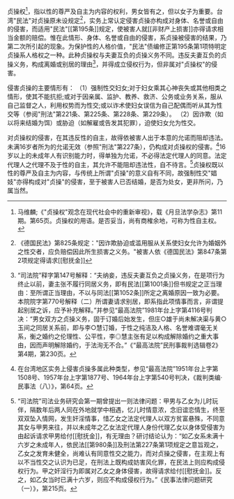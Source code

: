  贞操权[^1]，指以性的尊严及自主为内容的权利，男女皆有之，但以女子为重要。台湾"民法"对贞操原未设规定[^2]，实务上常认定侵害贞操亦构成对身体、名誉或自由的侵害，而适用"民法"[[第195条]]规定，使被害人就[[非财产上损害]]亦得请求相当金额的赔偿。惟在此情形、身体、名誉或自由的侵害，系贞操被侵害的结果，乃第二次所引起的现象。为保护性的人格价值，"民法"债编修正第195条第1项特明定贞操系人格权之一种。此种贞操权与夫妻互负的贞操义务不同。违反夫妻互负的贞操义务，构成离婚或别居的理由[^3]，并得成立侵权行为，但非属对"贞操权"的侵害。

侵害贞操的主要情形有：
（1）强制性交妇女;对于妇女乘其心神丧失或其他相类之情形，使其不能抗拒;或对于因亲属、监护、教养、救济、公务或业务关系，服从自己监督之人，利用权势而为性交;或以诈术使妇女误信为自己配偶而听从其为性交等（参阅"刑法"第221条、第225条、第228条、第229条）。
（2）因诈欺（如以将来结婚为饵）或胁迫（如解雇或告发其犯罪），迫使妇女允为性交。

对贞操权的侵害，在其违反性的自主，故得依被害人出于本意的允诺而阻却违法。未满16岁者所为的允诺无效（参照"刑法"第227条），仍构成对贞操权的侵害。[^4]16岁以上的未成年人有识别能力时，得单独为允诺，不必得法定代理人的同意。法定代理人之代理不及于性的自主，其允许不能阻却违法性，自不待言。[^5]贞操权既以性的尊严及自主为内容，与传统上所谓"贞操"的意义自有不同，故强制性交"娼妓"亦得构成对"贞操"的侵害，至于被害人已否结婚，是否为处女，更非所问，乃属当然。

[^1]:马维麟;《"贞操权"观念在现代社会中的重新审视》，载《月旦法学杂志》第11期。第65页。贞操权的用语。是否妥当，尚有商榷余地，可称为性自主权。
[^2]: 《德国民法》第825条规定："因诈欺胁迫或滥用服从关系使妇女允许为婚姻外之性交者，应负赔偿因此所生损害之义务。"被害人依《德国民法》第847条第2项规定得请求[[慰抚金]]
[^3]:  “司法院”释字第147号解释：“夫纳妾，违反夫妻互负之贞操义务，在是项行为终止以前，妻主张不履行同居义务，即有民法[[第1001条]]但书规定之正当理由：至所谓正当理由，不以与同法[[第1052条]]所定之离婚原因一致为必要。本院院字第770号解释（二）所谓妻请求别居，即系指此项情事而言，非谓提起别居之诉，应予补充解释。”并参见“最高法院”1981年台上字第4116号判决：“男女双方之贞操义务，固于订婚后始发生，但庄○雄于尚未解决渠与黄○玉间之同居关系前，即与李○慧订婚，于性之纯洁及人格、名誉难谓毫无关系，衡之婚约之伦理性、公平性，李◎慧主张有足以构成解除婚约之重大事由，因而声明解除婚约，于法洵无不合。”《“最高法院”民刑事裁判选辑卷2》第4期，第230页。
[^4]:  在台湾地区实务上侵害贞操多属此种类型，参见“最高法院”1951年台上字第1508号、1957年台上字第1877号、1964年台上字第540号判决，《裁判类编·民事法（八）》，第64页。
[^5]: “司法院”司法业务研究会第一期曾提出一则法律问题：甲男与乙女为儿时玩伴，隔数年后两人同在外地就学中相遇，忆儿时情意浓，念旧谊恋情生，终至双双坠入情网，发生奸淫情事，惜乙女之法定代理人以双方贫富悬殊，不同意其女与甲男来往，并以未成年之乙女法定代理人身份代理乙女以身体受侵害为由起诉请求甲男给付[[慰抚金]]，有无理由？研讨结论认为：“如乙女系未满十六岁之未成年人，依民法[[第980条]]及刑法第227条第1项规定之意旨观之，乙女之发育未健全，尚难认有同意性交之能力，而对贞操之侵害，在主观上有以不当性交之认识为已足，在刑法上既构成妨害风化罪，在民法上则应构成侵权行为。甲之奸淫行为即属对乙女之身体侵害，故得请求给付[[慰抚金]]。反之，如乙女当时已满十六岁，则应不构成侵权行为。”《民事法律问题研究（一）》，第215页。